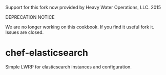 Support for this fork now provided by Heavy Water Operations, LLC. 2015

DEPRECATION NOTICE

We are no longer working on this cookbook. If you find it useful fork it. Issues are closed.

chef-elasticsearch
==================

Simple LWRP for elasticsearch instances and configuration.
